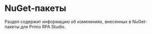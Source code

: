 # NuGet-пакеты

Раздел содержит информацию об изменениях, внесенных в NuGet-пакеты для Primo RPA Studio.
